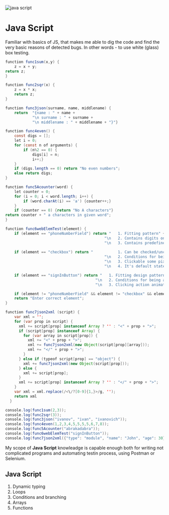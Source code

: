 ![java script](https://encrypted-tbn0.gstatic.com/images?q=tbn:ANd9GcQ-VdywFhf9xsN6AIeK4F6snUxn3xxXiWJrk8NNusEKF3E7FCXN1zWFZbTFTR6aOhBeXg&usqp=CAU)

# Java Script

Familiar with basics of JS, that makes me able to dig the code and find the very basic reasons of detected bugs. In other words - to use white (glass) box testing.

```java script        
function func1sum(x,y) {
    z = x + y;
return z;
}

function func2sqr(x) {
    z = x * x;
    return z;
}

function func3json(surname, name, middlename) {
    return  "{name : " + name +
            "\n surname : " + surname +
            "\n middlename : " + middlename + "}"}

function func4even() {
    const digs = [];
    let i = 0;
    for (const n of arguments) {
        if (n%2 == 0) {
            digs[i] = n;
            i++;}
    }
    if (digs.length == 0) return "No even numbers";
    else return digs;
}

function func5Acounter(word) {
    let counter = 0;
    for (i = 0; i < word.length; i++) {
        if (word.charAt(i) == 'a') {counter++;}
    }
    if (counter == 0) {return "No A characters"}
return counter + " a characters in given word";
}

function func6webElemTest(element) {
    if (element == "phoneNumberField") return "   1. Fitting pattern" + 
                                            "\n   2. Contains digits only" +
                                            "\n   3. Contains predefined delimeters only";
                                            
    if (element == "checkbox") return "           1. Can be checked/unchecked" + 
                                            "\n   2. Conditions for being active/unactive" +
                                            "\n   3. Clickable some pixels around it" +
                                            "\n   4. It's default state";

    if (element == "signInButton") return "   1. Fitting design pattern" + 
                                        "\n   2. Conditions for being active/unactive" +
                                        "\n   3. Clicking action animation";

    if (element != "phoneNumberField" && element != "checkbox" && element != "signInButton")
    return "Enter correct element";
}

function func7json2xml (script) {
    var xml = '';
    for (var prop in script) {
      xml += script[prop] instanceof Array ? '' : "<" + prop + ">";
      if (script[prop] instanceof Array) {
        for (var array in script[prop]) {
          xml += "<" + prop + ">";
          xml += func7json2xml(new Object(script[prop][array]));
          xml += "</" + prop + ">";
        }
      } else if (typeof script[prop] == "object") {
        xml += func7json2xml(new Object(script[prop]));
      } else {
        xml += script[prop];
      }
      xml += script[prop] instanceof Array ? '' : "</" + prop + ">";
    }
    var xml = xml.replace(/<\/?[0-9]{1,}>/g, '');
    return xml
  }

console.log(func1sum(2,3));
console.log(func2sqr(3));
console.log(func3json("ivanov", "ivan", "ivanovich"));
console.log(func4even(1,2,3,4,5,5,5,5,6,7,8));
console.log(func5Acounter("abrakadabra"));
console.log(func6webElemTest("signInButton"));
console.log(func7json2xml({"type": "module", "name": "John", "age": 30}));
```
My scope of **Java Script** knowleadge is capable enough both for writing not complicated programs and automating testin process, using Postman or Selenium. 
## Java Script
1. Dynamic typing
2. Loops
3. Conditions and branching
4. Arrays
5. Functions
